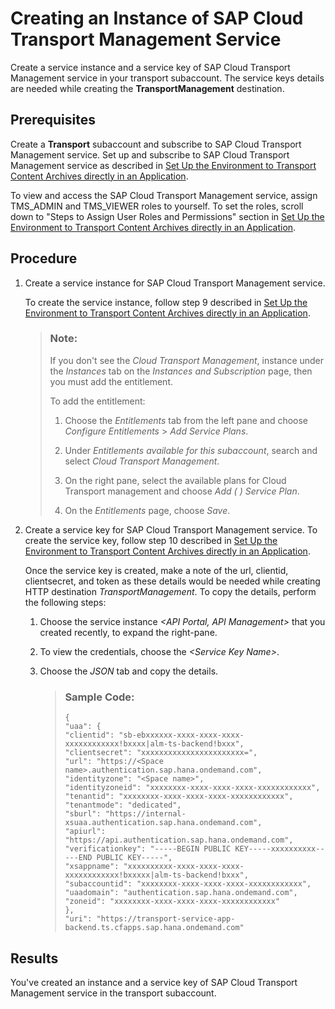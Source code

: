 <!-- loio69a41e21b6374f3b9c9076abb1d85e53 -->

# Creating an Instance of SAP Cloud Transport Management Service

Create a service instance and a service key of SAP Cloud Transport Management service in your transport subaccount. The service keys details are needed while creating the **TransportManagement** destination.



<a name="loio69a41e21b6374f3b9c9076abb1d85e53__prereq_o5l_1ys_44b"/>

## Prerequisites

Create a **Transport** subaccount and subscribe to SAP Cloud Transport Management service. Set up and subscribe to SAP Cloud Transport Management service as described in [Set Up the Environment to Transport Content Archives directly in an Application](https://help.sap.com/viewer/7f7160ec0d8546c6b3eab72fb5ad6fd8/Cloud/en-US/8d9490792ed14f1bbf8a6ac08a6bca64.html).

To view and access the SAP Cloud Transport Management service, assign TMS\_ADMIN and TMS\_VIEWER roles to yourself. To set the roles, scroll down to "Steps to Assign User Roles and Permissions" section in [Set Up the Environment to Transport Content Archives directly in an Application](https://help.sap.com/viewer/7f7160ec0d8546c6b3eab72fb5ad6fd8/Cloud/en-US/8d9490792ed14f1bbf8a6ac08a6bca64.html).



<a name="loio69a41e21b6374f3b9c9076abb1d85e53__steps_qlq_gqs_44b"/>

## Procedure

1.  Create a service instance for SAP Cloud Transport Management service.

    To create the service instance, follow step 9 described in [Set Up the Environment to Transport Content Archives directly in an Application](https://help.sap.com/viewer/7f7160ec0d8546c6b3eab72fb5ad6fd8/Cloud/en-US/8d9490792ed14f1bbf8a6ac08a6bca64.html).

    > ### Note:  
    > If you don't see the *Cloud Transport Management*, instance under the *Instances* tab on the *Instances and Subscription* page, then you must add the entitlement.
    > 
    > To add the entitlement:
    > 
    > 1.  Choose the *Entitlements* tab from the left pane and choose *Configure Entitlements* \> *Add Service Plans*.
    > 
    > 2.  Under *Entitlements available for this subaccount*, search and select *Cloud Transport Management*.
    > 
    > 3.  On the right pane, select the available plans for Cloud Transport management and choose *Add \( \) Service Plan*.
    > 
    > 4.  On the *Entitlements* page, choose *Save*.

2.  Create a service key for SAP Cloud Transport Management service. To create the service key, follow step 10 described in [Set Up the Environment to Transport Content Archives directly in an Application](https://help.sap.com/viewer/7f7160ec0d8546c6b3eab72fb5ad6fd8/Cloud/en-US/8d9490792ed14f1bbf8a6ac08a6bca64.html).

    Once the service key is created, make a note of the url, clientid, clientsecret, and token as these details would be needed while creating HTTP destination *TransportManagement*. To copy the details, perform the following steps:

    1.  Choose the service instance *<API Portal, API Management\>* that you created recently, to expand the right-pane.

    2.  To view the credentials, choose the *<Service Key Name\>*.

    3.  Choose the *JSON* tab and copy the details.

        > ### Sample Code:  
        > ```
        > {
        > "uaa": {
        > "clientid": "sb-ebxxxxxx-xxxx-xxxx-xxxx-xxxxxxxxxxxx!bxxxx|alm-ts-backend!bxxx",
        > "clientsecret": "xxxxxxxxxxxxxxxxxxxxxxx=",
        > "url": "https://<Space name>.authentication.sap.hana.ondemand.com",
        > "identityzone": "<Space name>",
        > "identityzoneid": "xxxxxxxx-xxxx-xxxx-xxxx-xxxxxxxxxxxx",
        > "tenantid": "xxxxxxxx-xxxx-xxxx-xxxx-xxxxxxxxxxxx",
        > "tenantmode": "dedicated",
        > "sburl": "https://internal-xsuaa.authentication.sap.hana.ondemand.com",
        > "apiurl": "https://api.authentication.sap.hana.ondemand.com",
        > "verificationkey": "-----BEGIN PUBLIC KEY-----xxxxxxxxxx-----END PUBLIC KEY-----",
        > "xsappname": "xxxxxxxxxx-xxxx-xxxx-xxxx-xxxxxxxxxxxx!bxxxxx|alm-ts-backend!bxxx",
        > "subaccountid": "xxxxxxxx-xxxx-xxxx-xxxx-xxxxxxxxxxxx",
        > "uaadomain": "authentication.sap.hana.ondemand.com",
        > "zoneid": "xxxxxxxx-xxxx-xxxx-xxxx-xxxxxxxxxxxx"
        > },
        > "uri": "https://transport-service-app-backend.ts.cfapps.sap.hana.ondemand.com"
        > ```





<a name="loio69a41e21b6374f3b9c9076abb1d85e53__result_ksq_fgv_n4b"/>

## Results

You've created an instance and a service key of SAP Cloud Transport Management service in the transport subaccount.

